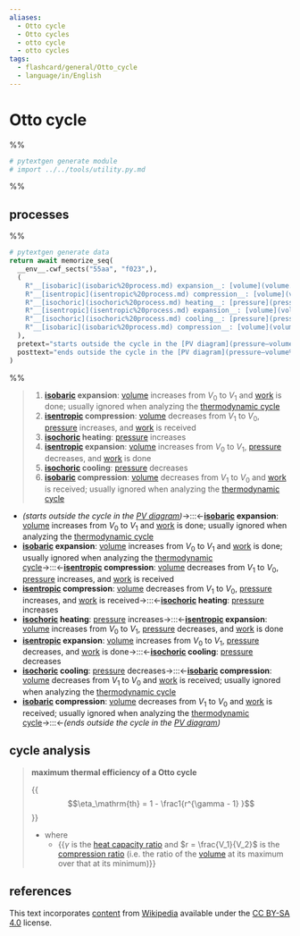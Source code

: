 ```yaml
---
aliases:
  - Otto cycle
  - Otto cycles
  - otto cycle
  - otto cycles
tags:
  - flashcard/general/Otto_cycle
  - language/in/English
---
```


# Otto cycle

%%

```Python
# pytextgen generate module
# import ../../tools/utility.py.md
```

%%

## processes

%%

```Python
# pytextgen generate data
return await memorize_seq(
  __env__.cwf_sects("55aa", "f023",),
  (
    R"__[isobaric](isobaric%20process.md) expansion__: [volume](volume.md) increases from $V_0$ to $V_1$ and [work](work%20(physics).md) is done; usually ignored when analyzing the [thermodynamic cycle](thermodynamic%20cycle.md)",
    R"__[isentropic](isentropic%20process.md) compression__: [volume](volume.md) decreases from $V_1$ to $V_0$, [pressure](pressure.md) increases, and [work](work%20(physics).md) is received",
    R"__[isochoric](isochoric%20process.md) heating__: [pressure](pressure.md) increases",
    R"__[isentropic](isentropic%20process.md) expansion__: [volume](volume.md) increases from $V_0$ to $V_1$, [pressure](pressure.md) decreases, and [work](work%20(physics).md) is done",
    R"__[isochoric](isochoric%20process.md) cooling__: [pressure](pressure.md) decreases",
    R"__[isobaric](isobaric%20process.md) compression__: [volume](volume.md) decreases from $V_1$ to $V_0$ and [work](work%20(physics).md) is received; usually ignored when analyzing the [thermodynamic cycle](thermodynamic%20cycle.md)",
  ),
  pretext="starts outside the cycle in the [PV diagram](pressure–volume%20diagram.md)",
  posttext="ends outside the cycle in the [PV diagram](pressure–volume%20diagram.md)",
)
```

%%

<!--pytextgen generate section="55aa"--><!-- The following content is generated at 2023-12-19T20:25:01.121772+08:00. Any edits will be overridden! -->

> 1. __[isobaric](isobaric%20process.md) expansion__: [volume](volume.md) increases from $V_0$ to $V_1$ and [work](work%20(physics).md) is done; usually ignored when analyzing the [thermodynamic cycle](thermodynamic%20cycle.md)
> 2. __[isentropic](isentropic%20process.md) compression__: [volume](volume.md) decreases from $V_1$ to $V_0$, [pressure](pressure.md) increases, and [work](work%20(physics).md) is received
> 3. __[isochoric](isochoric%20process.md) heating__: [pressure](pressure.md) increases
> 4. __[isentropic](isentropic%20process.md) expansion__: [volume](volume.md) increases from $V_0$ to $V_1$, [pressure](pressure.md) decreases, and [work](work%20(physics).md) is done
> 5. __[isochoric](isochoric%20process.md) cooling__: [pressure](pressure.md) decreases
> 6. __[isobaric](isobaric%20process.md) compression__: [volume](volume.md) decreases from $V_1$ to $V_0$ and [work](work%20(physics).md) is received; usually ignored when analyzing the [thermodynamic cycle](thermodynamic%20cycle.md)

<!--/pytextgen-->

<!--pytextgen generate section="f023"--><!-- The following content is generated at 2024-01-04T20:17:52.283870+08:00. Any edits will be overridden! -->

- _(starts outside the cycle in the [PV diagram](pressure–volume%20diagram.md))_→:::←__[isobaric](isobaric%20process.md) expansion__: [volume](volume.md) increases from $V_0$ to $V_1$ and [work](work%20(physics).md) is done; usually ignored when analyzing the [thermodynamic cycle](thermodynamic%20cycle.md)
- __[isobaric](isobaric%20process.md) expansion__: [volume](volume.md) increases from $V_0$ to $V_1$ and [work](work%20(physics).md) is done; usually ignored when analyzing the [thermodynamic cycle](thermodynamic%20cycle.md)→:::←__[isentropic](isentropic%20process.md) compression__: [volume](volume.md) decreases from $V_1$ to $V_0$, [pressure](pressure.md) increases, and [work](work%20(physics).md) is received
- __[isentropic](isentropic%20process.md) compression__: [volume](volume.md) decreases from $V_1$ to $V_0$, [pressure](pressure.md) increases, and [work](work%20(physics).md) is received→:::←__[isochoric](isochoric%20process.md) heating__: [pressure](pressure.md) increases
- __[isochoric](isochoric%20process.md) heating__: [pressure](pressure.md) increases→:::←__[isentropic](isentropic%20process.md) expansion__: [volume](volume.md) increases from $V_0$ to $V_1$, [pressure](pressure.md) decreases, and [work](work%20(physics).md) is done
- __[isentropic](isentropic%20process.md) expansion__: [volume](volume.md) increases from $V_0$ to $V_1$, [pressure](pressure.md) decreases, and [work](work%20(physics).md) is done→:::←__[isochoric](isochoric%20process.md) cooling__: [pressure](pressure.md) decreases
- __[isochoric](isochoric%20process.md) cooling__: [pressure](pressure.md) decreases→:::←__[isobaric](isobaric%20process.md) compression__: [volume](volume.md) decreases from $V_1$ to $V_0$ and [work](work%20(physics).md) is received; usually ignored when analyzing the [thermodynamic cycle](thermodynamic%20cycle.md)
- __[isobaric](isobaric%20process.md) compression__: [volume](volume.md) decreases from $V_1$ to $V_0$ and [work](work%20(physics).md) is received; usually ignored when analyzing the [thermodynamic cycle](thermodynamic%20cycle.md)→:::←_(ends outside the cycle in the [PV diagram](pressure–volume%20diagram.md))_

<!--/pytextgen-->

## cycle analysis

> __maximum thermal efficiency of a Otto cycle__
>
> {{$$\eta_\mathrm{th} = 1 - \frac1{r^{\gamma - 1} }$$}}
>
> - where
>   - {{$\gamma$ is the [heat capacity ratio](heat%20capacity%20ratio.md) and $r = \frac{V_1}{V_2}$ is the [compression ratio](compression%20ratio.md) (i.e. the ratio of the [volume](volume.md) at its maximum over that at its minimum)}}

## references

This text incorporates [content](https://en.wikipedia.org/wiki/Otto_cycle) from [Wikipedia](Wikipedia.md) available under the [CC BY-SA 4.0](https://creativecommons.org/licenses/by-sa/4.0/) license.
